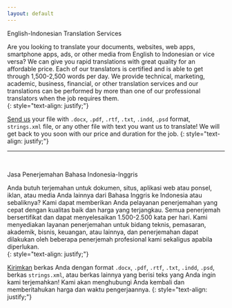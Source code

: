 ```yaml
---
layout: default
---
```


<span class="lato">English-Indonesian Translation Services</span>
  
Are you looking to translate your documents, websites, web apps, smartphone 
apps, ads, or other media from English to Indonesian or vice versa? We can 
give you rapid translations with great quality for an affordable price. Each
 of our translators is certified and is able to get through 1,500-2,500 
words per day. We provide technical, marketing, academic, business, 
financial, or other translation services and our translations can be 
performed by more than one of our professional translators when the job 
requires them.   
{: style="text-align: justify;"}

[Send us][contact-us] your file with `.docx`, `.pdf`, `.rtf`, `.txt`, 
`.indd`, `.psd` format, `strings.xml` file, or any other file with text you 
want us to translate! We will get back to you soon with our price 
and duration for the job.
{: style="text-align: justify;"}
  
---  
<br/> 
 
<span class="lato">Jasa Penerjemahan Bahasa Indonesia-Inggris</span>

Anda butuh terjemahan untuk dokumen, situs, aplikasi web atau ponsel, iklan,
atau media Anda lainnya dari Bahasa Inggris ke Indonesia atau sebaliknya? 
Kami dapat memberikan Anda pelayanan penerjemahan yang cepat dengan kualitas
 baik dan harga yang terjangkau. Semua penerjemah bersertifikat dan dapat 
menyelesaikan 1.500-2.500 kata per hari. Kami menyediakan layanan 
penerjemahan untuk bidang teknis, pemasaran, akademik, bisnis, keuangan, 
atau lainnya, dan penerjemahan dapat dilakukan oleh beberapa penerjemah 
profesional kami sekaligus apabila diperlukan.  
{: style="text-align: justify;"}

[Kirimkan][contact-us] berkas Anda dengan format `.docx`, `.pdf`, `.rtf`, 
`.txt`, `.indd`, `.psd`, berkas `strings.xml`, atau berkas lainnya 
yang berisi teks yang Anda ingin kami terjemahkan! Kami akan menghubungi 
Anda kembali dan memberitahukan harga dan waktu pengerjaannya.
{: style="text-align: justify;"}


[contact-us]: mailto:settrans.eits@gmail.com
